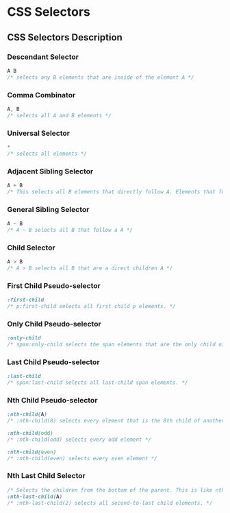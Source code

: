 # CSS Selectors

## CSS Selectors Description

### Descendant Selector
```css
A B 
/* selects any B elements that are inside of the element A */
```

### Comma Combinator
```css
A, B
/* selects all A and B elements */
```

### Universal Selector
```css
*
/* selects all elements */
```

### Adjacent Sibling Selector
```css
A + B
/* This selects all B elements that directly follow A. Elements that follow one another are called siblings. They're on the same level, or depth. */
```

### General Sibling Selector
```css
A ~ B
/* A ~ B selects all B that follow a A */
```

### Child Selector
```css
A > B
/* A > B selects all B that are a direct children A */
```

### First Child Pseudo-selector
```css
:first-child
/* p:first-child selects all first child p elements. */
```

### Only Child Pseudo-selector
```css
:only-child
/* span:only-child selects the span elements that are the only child of some other element. */
```

### Last Child Pseudo-selector
```css
:last-child
/* span:last-child selects all last-child span elements. */
```

### Nth Child Pseudo-selector
```css
:nth-child(A)
/* :nth-child(8) selects every element that is the 8th child of another element. */

:nth-child(odd)
/* :nth-child(odd) selects every odd element */

:nth-child(even)
/* :nth-child(even) selects every even element */
```

### Nth Last Child Selector
```css
/* Selects the children from the bottom of the parent. This is like nth-child, but counting from the back! */
:nth-last-child(A)
/* :nth-last-child(2) selects all second-to-last child elements. */
```
